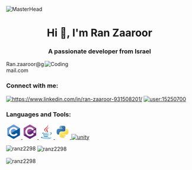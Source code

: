 ![MasterHead](https://thumbs.dreamstime.com/b/horizontal-banner-hands-typing-laptop-keyboard-various-electronic-devices-symbols-programming-software-horizontal-125917922.jpg)
<h1 align="center">Hi 👋, I'm Ran Zaaroor</h1>
<h3 align="center">A passionate developer from Israel</h3>
<img align="right" alt="Coding" width="400" src="https://c.tenor.com/2uyENRmiUt0AAAAM/coding.gif>

- 🔭 I’m currently working on **some unity projects**

- 💬 Ask me about **Java or python.**

- 📫 How to reach me **Ran.zaaroor@gmail.com**

<h3 align="left">Connect with me:</h3>
<p align="left">
<a href="https://linkedin.com/in/https://www.linkedin.com/in/ran-zaaroor-931508201/" target="blank"><img align="center" src="https://raw.githubusercontent.com/rahuldkjain/github-profile-readme-generator/master/src/images/icons/Social/linked-in-alt.svg" alt="https://www.linkedin.com/in/ran-zaaroor-931508201/" height="30" width="40" /></a>
<a href="https://stackoverflow.com/users/user:15250700" target="blank"><img align="center" src="https://raw.githubusercontent.com/rahuldkjain/github-profile-readme-generator/master/src/images/icons/Social/stack-overflow.svg" alt="user:15250700" height="30" width="40" /></a>
</p>

<h3 align="left">Languages and Tools:</h3>
<p align="left"> <a href="https://www.cprogramming.com/" target="_blank" rel="noreferrer"> <img src="https://raw.githubusercontent.com/devicons/devicon/master/icons/c/c-original.svg" alt="c" width="40" height="40"/> </a> <a href="https://www.w3schools.com/cs/" target="_blank" rel="noreferrer"> <img src="https://raw.githubusercontent.com/devicons/devicon/master/icons/csharp/csharp-original.svg" alt="csharp" width="40" height="40"/> </a> <a href="https://www.java.com" target="_blank" rel="noreferrer"> <img src="https://raw.githubusercontent.com/devicons/devicon/master/icons/java/java-original.svg" alt="java" width="40" height="40"/> </a> <a href="https://www.python.org" target="_blank" rel="noreferrer"> <img src="https://raw.githubusercontent.com/devicons/devicon/master/icons/python/python-original.svg" alt="python" width="40" height="40"/> </a> <a href="https://unity.com/" target="_blank" rel="noreferrer"> <img src="https://www.vectorlogo.zone/logos/unity3d/unity3d-icon.svg" alt="unity" width="40" height="40"/> </a> </p>

<p><img align="left" src="https://github-readme-stats.vercel.app/api/top-langs?username=ranz2298&show_icons=true&locale=en&layout=compact" alt="ranz2298" /></p>

<p>&nbsp;<img align="center" src="https://github-readme-stats.vercel.app/api?username=ranz2298&show_icons=true&locale=en" alt="ranz2298" /></p>

<p><img align="center" src="https://github-readme-streak-stats.herokuapp.com/?user=ranz2298&" alt="ranz2298" /></p>
